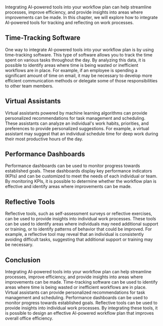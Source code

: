 
Integrating AI-powered tools into your workflow plan can help streamline processes, improve efficiency, and provide insights into areas where improvements can be made. In this chapter, we will explore how to integrate AI-powered tools for tracking and reflecting on work processes.

Time-Tracking Software
----------------------

One way to integrate AI-powered tools into your workflow plan is by using time-tracking software. This type of software allows you to track the time spent on various tasks throughout the day. By analyzing this data, it is possible to identify areas where time is being wasted or inefficient workflows are in place. For example, if an employee is spending a significant amount of time on email, it may be necessary to develop more efficient communication methods or delegate some of those responsibilities to other team members.

Virtual Assistants
------------------

Virtual assistants powered by machine learning algorithms can provide personalized recommendations for task management and scheduling. These assistants can analyze an individual's work habits, priorities, and preferences to provide personalized suggestions. For example, a virtual assistant may suggest that an individual schedule time for deep work during their most productive hours of the day.

Performance Dashboards
----------------------

Performance dashboards can be used to monitor progress towards established goals. These dashboards display key performance indicators (KPIs) and can be customized to meet the needs of each individual or team. By monitoring KPIs, it is possible to determine whether the workflow plan is effective and identify areas where improvements can be made.

Reflective Tools
----------------

Reflective tools, such as self-assessment surveys or reflective exercises, can be used to provide insights into individual work processes. These tools can be used to identify areas where individuals may need additional support or training, or to identify patterns of behavior that could be improved. For example, a reflective tool may reveal that an individual is consistently avoiding difficult tasks, suggesting that additional support or training may be necessary.

Conclusion
----------

Integrating AI-powered tools into your workflow plan can help streamline processes, improve efficiency, and provide insights into areas where improvements can be made. Time-tracking software can be used to identify areas where time is being wasted or inefficient workflows are in place. Virtual assistants can provide personalized recommendations for task management and scheduling. Performance dashboards can be used to monitor progress towards established goals. Reflective tools can be used to provide insights into individual work processes. By integrating these tools, it is possible to design an effective AI-powered workflow plan that improves overall office efficiency.
